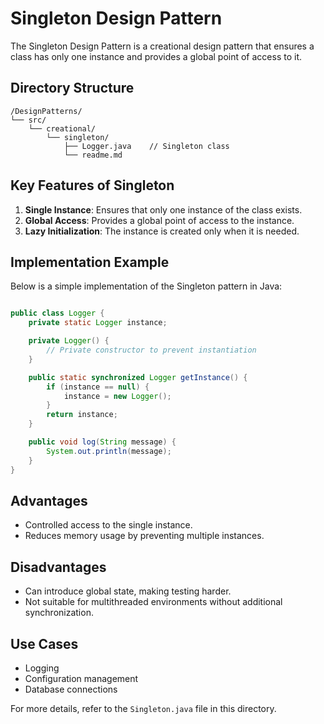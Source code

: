 # Singleton Design Pattern

The Singleton Design Pattern is a creational design pattern that ensures a class has only one instance and provides a global point of access to it.

## Directory Structure

```
/DesignPatterns/
└── src/
    └── creational/
        └── singleton/
            ├── Logger.java    // Singleton class
            └── readme.md
```

## Key Features of Singleton

1. **Single Instance**: Ensures that only one instance of the class exists.
2. **Global Access**: Provides a global point of access to the instance.
3. **Lazy Initialization**: The instance is created only when it is needed.

## Implementation Example

Below is a simple implementation of the Singleton pattern in Java:
```java

public class Logger {
    private static Logger instance;

    private Logger() {
        // Private constructor to prevent instantiation
    }

    public static synchronized Logger getInstance() {
        if (instance == null) {
            instance = new Logger();
        }
        return instance;
    }

    public void log(String message) {
        System.out.println(message);
    }
}
```

## Advantages

- Controlled access to the single instance.
- Reduces memory usage by preventing multiple instances.

## Disadvantages

- Can introduce global state, making testing harder.
- Not suitable for multithreaded environments without additional synchronization.

## Use Cases

- Logging
- Configuration management
- Database connections

For more details, refer to the `Singleton.java` file in this directory.  